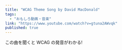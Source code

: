 ```yaml
---
title: "WCAG Theme Song by David MacDonald"
tags:
  - "おもしろ動画・音楽"
link: "https://www.youtube.com/watch?v=gtuna2AWvqk"
published: true
---
```


この曲を聞くと WCAG の発音がわかる!
